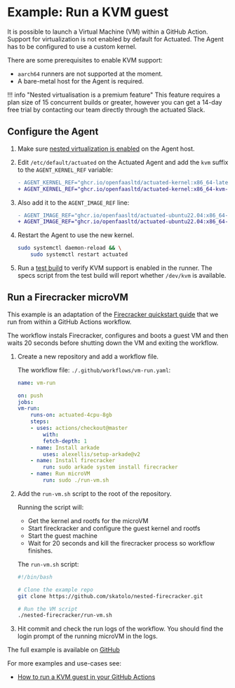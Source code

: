 # Example: Run a KVM guest

It is possible to launch a Virtual Machine (VM) within a GitHub Action. Support for virtualization is not enabled by default for Actuated. The Agent has to be configured to use a custom kernel.

There are some prerequisites to enable KVM support:

- `aarch64` runners are not supported at the moment.
- A bare-metal host for the Agent is required.


!!! info "Nested virtualisation is a premium feature"
    This feature requires a plan size of 15 concurrent builds or greater, however you can get a 14-day free trial by contacting our team directly through the actuated Slack.

## Configure the Agent

1. Make sure [nested virtualization is enabled](https://ostechnix.com/how-to-enable-nested-virtualization-in-kvm-in-linux/) on the Agent host.

2. Edit `/etc/default/actuated` on the Actuated Agent and add the `kvm` suffix to the `AGENT_KERNEL_REF` variable:

    ```diff
    - AGENT_KERNEL_REF="ghcr.io/openfaasltd/actuated-kernel:x86_64-latest"
    + AGENT_KERNEL_REF="ghcr.io/openfaasltd/actuated-kernel:x86_64-kvm-latest"
    ```

3. Also add it to the `AGENT_IMAGE_REF` line:

    ```diff
    - AGENT_IMAGE_REF="ghcr.io/openfaasltd/actuated-ubuntu22.04:x86_64-latest"
    + AGENT_IMAGE_REF="ghcr.io/openfaasltd/actuated-ubuntu22.04:x86_64-kvm-latest"
    ```

3. Restart the Agent to use the new kernel.

    ```bash
    sudo systemctl daemon-reload && \
        sudo systemctl restart actuated
    ```

4. Run a [test build](/test-build/) to verify KVM support is enabled in the runner. The specs script from the test build will report whether `/dev/kvm` is available.

## Run a Firecracker microVM

This example is an adaptation of the [Firecracker quickstart guide](https://github.com/firecracker-microvm/firecracker/blob/main/docs/getting-started.md) that we run from within a GitHub Actions workflow.

The workflow instals Firecracker, configures and boots a guest VM and then waits 20 seconds before shutting down the VM and exiting the workflow.

1. Create a new repository and add a workflow file.

    The workflow file: `./.github/workflows/vm-run.yaml`:

    ```yaml
    name: vm-run

    on: push
    jobs:
    vm-run:
        runs-on: actuated-4cpu-8gb
        steps:
        - uses: actions/checkout@master
            with:
            fetch-depth: 1
        - name: Install arkade
            uses: alexellis/setup-arkade@v2
        - name: Install firecracker
            run: sudo arkade system install firecracker
        - name: Run microVM
            run: sudo ./run-vm.sh
    ```

2. Add the `run-vm.sh` script to the root of the repository.

    Running the script will:

    - Get the kernel and rootfs for the microVM
    - Start fireckracker and configure the guest kernel and rootfs
    - Start the guest machine
    - Wait for 20 seconds and kill the firecracker process so workflow finishes.

    The `run-vm.sh` script:

    ```bash
    #!/bin/bash

    # Clone the example repo
    git clone https://github.com/skatolo/nested-firecracker.git

    # Run the VM script
    ./nested-firecracker/run-vm.sh 
    ```

4. Hit commit and check the run logs of the workflow. You should find the login prompt of the running microVM in the logs.

The full example is available on [GitHub](https://github.com/skatolo/nested-firecracker)

For more examples and use-cases see:

- [How to run a KVM guest in your GitHub Actions](https://actuated.dev/blog/kvm-in-github-actions)